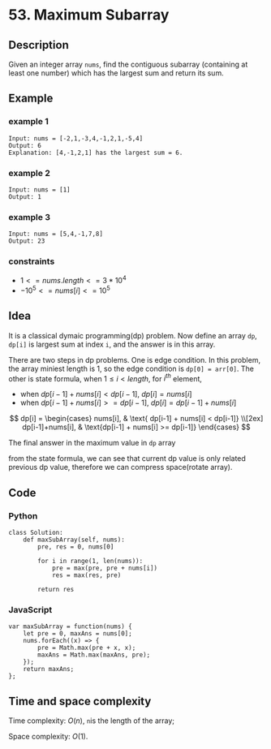 # 53. Maximum Subarray

## Description

Given an integer array `nums`, find the contiguous subarray (containing at least one number) which has the largest sum and return its sum.

## Example

### example 1
```
Input: nums = [-2,1,-3,4,-1,2,1,-5,4]
Output: 6
Explanation: [4,-1,2,1] has the largest sum = 6.
```

### example 2
```
Input: nums = [1]
Output: 1
```

### example 3
```
Input: nums = [5,4,-1,7,8]
Output: 23
```

### constraints

- $1 <= nums.length <= 3 * 10^4$
- $-10^5 <= nums[i] <= 10^5$

## Idea

It is a classical dymaic programming(dp) problem. Now define an array `dp`, `dp[i]` is largest sum at index `i`, and the answer is in this array.

There are two steps in dp problems. One is edge condition. In this problem, the array miniest length is 1, so the edge condition is `dp[0] = arr[0]`. The other is state formula, when $1 \le i < length$, for $i^{th}$ element, 

- when $dp[i-1] + nums[i] < dp[i-1]$, $dp[i] = nums[i]$
- when $dp[i-1] + nums[i] >= dp[i-1]$, $dp[i] = dp[i-1] + nums[i]$
   
$$
dp[i] =
\begin{cases}
nums[i], & \text{ dp[i-1] + nums[i] < dp[i-1]} \\[2ex]
dp[i-1]+nums[i], & \text{dp[i-1] + nums[i] >= dp[i-1]}
\end{cases}
$$

The final answer in the maximum value in `dp` array

from the state formula, we can see that current dp value is only related previous dp value, therefore we can compress space(rotate array).

## Code 

### Python
```
class Solution:
    def maxSubArray(self, nums):
        pre, res = 0, nums[0]

        for i in range(1, len(nums)):
            pre = max(pre, pre + nums[i])
            res = max(res, pre)
        
        return res
```

### JavaScript
```
var maxSubArray = function(nums) {
    let pre = 0, maxAns = nums[0];
    nums.forEach((x) => {
        pre = Math.max(pre + x, x);
        maxAns = Math.max(maxAns, pre);
    });
    return maxAns;
};
```

## Time and space complexity

Time complexity: $O(n)$, `n`is the length of the array;

Space complexity: $O(1)$.